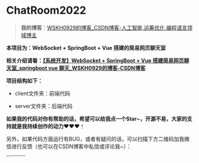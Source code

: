 # ChatRoom2022

> **我的博客**：[WSKH0929的博客_CSDN博客-人工智能,运筹优化,编程语言领域博主](https://blog.csdn.net/weixin_51545953?spm=1010.2135.3001.5343)

**本项目为：WebSocket + SpringBoot + Vue 搭建的简易网页聊天室**

**相关介绍请看：[【系统开发】WebSocket + SpringBoot + Vue 搭建简易网页聊天室_springboot vue 聊天_WSKH0929的博客-CSDN博客](https://blog.csdn.net/weixin_51545953/article/details/129477477#comments_26942918)**

**项目结构如下：**

- client文件夹：前端代码

- server文件夹：后端代码

**如果我的代码对你有帮助的话，希望可以给我点一个Star~，开源不易，大家的支持就是我持续创作的动力**❤️❤️❤️！

另外，如果代码方面运行有BUG，或者有疑问的话，可以扫描下方二维码加我微信进行反馈（也可以在CSDN博客中私信或评论我~）：

<img src="https://picgo-wskh.oss-cn-guangzhou.aliyuncs.com/image-20230601165532094.png" alt="image-20230601165532094" style="zoom:25%;" />
